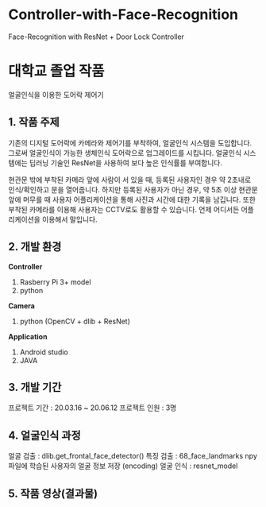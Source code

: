 # Controller-with-Face-Recognition
Face-Recognition with ResNet + Door Lock Controller

# 대학교 졸업 작품
 얼굴인식을 이용한 도어락 제어기
 
 
## 1. 작품 주제
 기존의 디지털 도어락에 카메라와 제어기를 부착하여, 얼굴인식 시스템을 도입합니다.
 그로써 얼굴인식이 가능한 생체인식 도어락으로 업그레이드를 시킵니다.
 얼굴인식 시스템에는 딥러닝 기술인 ResNet을 사용하여 보다 높은 인식률를 부여합니다.
 
 
 현관문 밖에 부착된 카메라 앞에 사람이 서 있을 때, 등록된 사용자인 경우 약 2초내로 인식/확인하고 문을 열어줍니다.
 하지만 등록된 사용자가 아닌 경우, 약 5초 이상 현관문 앞에 머무를 때 사용자 어플리케이션을 통해 사진과 시간에 대한 기록을 남깁니다.
 또한 부착된 카메라를 이용해 사용자는 CCTV로도 활용할 수 있습니다. 언제 어디서든 어플리케이션을 이용해서 말입니다.
 

## 2. 개발 환경
**Controller**
1. Rasberry Pi 3+ model
2. python
 
**Camera**
 1. python (OpenCV + dlib + ResNet)
 
**Application**
 1. Android studio
 2. JAVA
 
 
## 3. 개발 기간
 프로젝트 기간 : 20.03.16 ~ 20.06.12
 프로젝트 인원 : 3명
 
 
## 4. 얼굴인식 과정

 얼굴 검출 : dlib.get_frontal_face_detector()
 특징 검출 : 68_face_landmarks
 npy 파일에 학습된 사용자의 얼굴 정보 저장 (encoding)
 얼굴 인식 : resnet_model 










## 5. 작품 영상(결과물)
